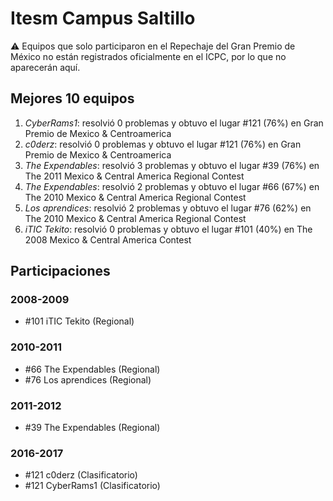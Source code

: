 # Itesm Campus Saltillo

:warning: Equipos que solo participaron en el Repechaje del Gran Premio de México no están registrados oficialmente en el ICPC, por lo que no aparecerán aquí.

## Mejores 10 equipos

1. _CyberRams1_: resolvió 0 problemas y obtuvo el lugar #121 (76%) en Gran Premio de Mexico & Centroamerica
1. _c0derz_: resolvió 0 problemas y obtuvo el lugar #121 (76%) en Gran Premio de Mexico & Centroamerica
1. _The Expendables_: resolvió 3 problemas y obtuvo el lugar #39 (76%) en The 2011 Mexico & Central America Regional Contest
1. _The Expendables_: resolvió 2 problemas y obtuvo el lugar #66 (67%) en The 2010 Mexico & Central America Regional Contest
1. _Los aprendices_: resolvió 2 problemas y obtuvo el lugar #76 (62%) en The 2010 Mexico & Central America Regional Contest
1. _iTIC Tekito_: resolvió 0 problemas y obtuvo el lugar #101 (40%) en The 2008 Mexico & Central America Contest

## Participaciones

### 2008-2009

- #101 iTIC Tekito (Regional)

### 2010-2011

- #66 The Expendables (Regional)
- #76 Los aprendices (Regional)

### 2011-2012

- #39 The Expendables (Regional)

### 2016-2017

- #121 c0derz (Clasificatorio)
- #121 CyberRams1 (Clasificatorio)



